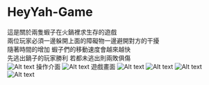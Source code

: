 # HeyYah-Game
這是關於兩隻蝦子在火鍋裡求生存的遊戲<br>
兩位玩家必須一邊躲開上面的障礙物一邊避開對方的干擾<br>
隨著時間的增加
蝦子們的移動速度會越來越快<br>
先逃出鍋子的玩家勝利
若都未逃出則兩敗俱傷<br>
![Alt text](https://i.imgur.com/1tLVoEW.jpg "Start Menu")
操作介面
![Alt text](https://i.imgur.com/1VfGYDa.jpg)
遊戲畫面
![Alt text](https://i.imgur.com/lN8LyZ1.jpg)
![Alt text](https://i.imgur.com/64V1Kno.jpg)
![Alt text](https://i.imgur.com/lFY481V.jpg)
![Alt text](https://i.imgur.com/9Sj51Aa.jpg)
